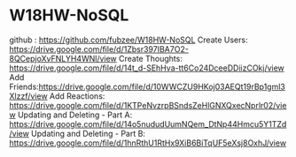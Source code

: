 # W18HW-NoSQL



github : https://github.com/fubzee/W18HW-NoSQL
Create Users: https://drive.google.com/file/d/1Zbsr397IBA7O2-8QCepjoXvFNLYH4WNl/view
Create Thoughts: https://drive.google.com/file/d/14t_d-SEhHva-tt6Co24DceeDDiizCOkj/view
Add Friends:https://drive.google.com/file/d/10WWCZU9HKoj03AEQt19rBp1gml3Xlzzf/view
Add Reactions: https://drive.google.com/file/d/1KTPeNvzrpBSndsZeHlGNXQxecNprlr02/view
Updating and Deleting - Part A: https://drive.google.com/file/d/14o5nududUumNQem_DtNp44Hmcu5Y1TZd/view
Updating and Deleting - Part B: https://drive.google.com/file/d/1hnRthU1RtHx9XiB6BiTqUF5eXsj8OxhJ/view
